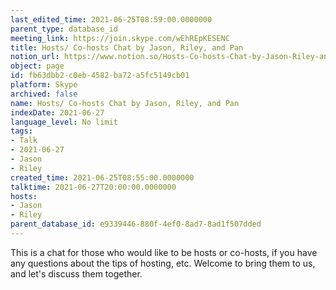 ```yaml
---
last_edited_time: 2021-06-25T08:59:00.0000000
parent_type: database_id
meeting_link: https://join.skype.com/wEhREpKESENC
title: Hosts/ Co-hosts Chat by Jason, Riley, and Pan
notion_url: https://www.notion.so/Hosts-Co-hosts-Chat-by-Jason-Riley-and-Pan-fb63dbb2c0eb4582ba72a5fc5149cb01
object: page
id: fb63dbb2-c0eb-4582-ba72-a5fc5149cb01
platform: Skype
archived: false
name: Hosts/ Co-hosts Chat by Jason, Riley, and Pan
indexDate: 2021-06-27
language_level: No limit
tags:
- Talk
- 2021-06-27
- Jason
- Riley
created_time: 2021-06-25T08:55:00.0000000
talktime: 2021-06-27T20:00:00.0000000
hosts:
- Jason
- Riley
parent_database_id: e9339446-880f-4ef0-8ad7-8ad1f507dded
---
```


This is a chat for those who would like to be hosts or co-hosts, if you have any questions about the tips of hosting, etc. Welcome to bring them to us, and let's discuss them together.

